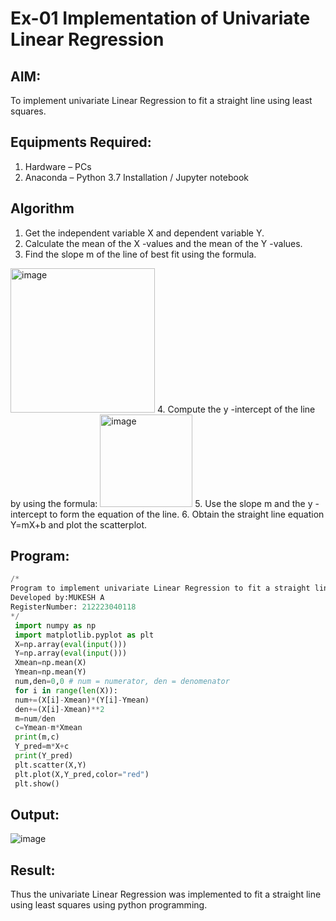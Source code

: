 # Ex-01 Implementation of Univariate Linear Regression
## AIM:
To implement univariate Linear Regression to fit a straight line using least squares.

## Equipments Required:
1. Hardware – PCs
2. Anaconda – Python 3.7 Installation / Jupyter notebook

## Algorithm
1. Get the independent variable X and dependent variable Y.
2. Calculate the mean of the X -values and the mean of the Y -values.
3. Find the slope m of the line of best fit using the formula. 
<img width="231" alt="image" src="https://user-images.githubusercontent.com/93026020/192078527-b3b5ee3e-992f-46c4-865b-3b7ce4ac54ad.png">
4. Compute the y -intercept of the line by using the formula:
<img width="148" alt="image" src="https://user-images.githubusercontent.com/93026020/192078545-79d70b90-7e9d-4b85-9f8b-9d7548a4c5a4.png">
5. Use the slope m and the y -intercept to form the equation of the line.
6. Obtain the straight line equation Y=mX+b and plot the scatterplot.

## Program:
```py
/*
Program to implement univariate Linear Regression to fit a straight line using least squares.
Developed by:MUKESH A 
RegisterNumber: 212223040118 
*/
 import numpy as np
 import matplotlib.pyplot as plt
 X=np.array(eval(input()))
 Y=np.array(eval(input()))
 Xmean=np.mean(X)
 Ymean=np.mean(Y)
 num,den=0,0 # num = numerator, den = denomenator
 for i in range(len(X)):
 num+=(X[i]-Xmean)*(Y[i]-Ymean)
 den+=(X[i]-Xmean)**2
 m=num/den
 c=Ymean-m*Xmean
 print(m,c)
 Y_pred=m*X+c
 print(Y_pred)
 plt.scatter(X,Y)
 plt.plot(X,Y_pred,color="red")
 plt.show()
```

## Output:
![image](https://github.com/user-attachments/assets/35ed93f3-e019-40a1-b54e-842298a70add)



## Result:
Thus the univariate Linear Regression was implemented to fit a straight line using least squares using python programming.
